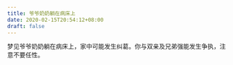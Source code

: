 ```yaml
---
title: 爷爷奶奶躺在病床上
date: 2020-02-15T20:54:12+08:00
draft: false
---
```


梦见爷爷奶奶躺在病床上，家中可能发生纠葛。你与双亲及兄弟强能发生争执，注意不要任性。